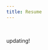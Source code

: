 ```yaml
---
title: Resume
---
```


<br>

<p>updating!</p>

<!-- [**Mobile View**](https://drive.google.com/file/d/1a8fLuW6mgPbcf6x6UadaexXrw3vLDHW7/view?usp=sharing) -->

<!-- <embed src="assets/PhuNDang_Resume.pdf" type="application/pdf" width="100%" height="999"> -->

